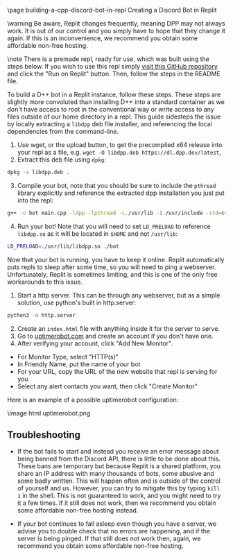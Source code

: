 \page building-a-cpp-discord-bot-in-repl Creating a Discord Bot in Replit

\warning Be aware, Replit changes frequently, meaning DPP may not always work. It is out of our control and you simply have to hope that they change it again. If this is an inconvenience, we recommend you obtain some affordable non-free hosting.

\note There is a premade repl, ready for use, which was built using the steps below. If you wish to use this repl simply [visit this GitHub repository](https://github.com/alanlichen/dpp-on-repl) and click the "Run on Replit" button. Then, follow the steps in the README file. 

To build a D++ bot in a Replit instance, follow these steps. These steps are slightly more convoluted than installing D++ into a standard container as we don't have access to root in the conventional way or write access to any files outside of our home directory in a repl. This guide sidesteps the issue by locally extracting a `libdpp` deb file installer, and referencing the local dependencies from the command-line.

1. Use wget, or the upload button, to get the precompiled x64 release into your repl as a file, e.g. `wget -O libdpp.deb https://dl.dpp.dev/latest`,
2. Extract this deb file using `dpkg`:
```bash
dpkg -x libdpp.deb .
```
3. Compile your bot, note that you should be sure to include the `pthread` library explicitly and reference the extracted dpp installation you just put into the repl:
```bash
g++ -o bot main.cpp -ldpp -lpthread -L./usr/lib -I./usr/include -std=c++17
```
4. Run your bot! Note that you will need to set `LD_PRELOAD` to reference `libdpp.so` as it will be located in `$HOME` and not `/usr/lib`:
```bash
LD_PRELOAD=./usr/lib/libdpp.so ./bot
```

Now that your bot is running, you have to keep it online. Replit automatically puts repls to sleep after some time, so you will need to ping a webserver. Unfortunately, Replit is sometimes limiting, and this is one of the only free workarounds to this issue.

1. Start a http server. This can be through any webserver, but as a simple solution, use python's built in http.server:
```bash
python3 -m http.server
```
2. Create an `index.html` file with anything inside it for the server to serve.
3. Go to [uptimerobot.com](https://uptimerobot.com/) and create an account if you don't have one.
4. After verifying your account, click "Add New Monitor".
+ For Monitor Type, select "HTTP(s)"
+ In Friendly Name, put the name of your bot
+ For your URL, copy the URL of the new website that repl is serving for you
+ Select any alert contacts you want, then click "Create Monitor"

Here is an example of a possible uptimerobot configuration:

\image html uptimerobot.png

## Troubleshooting

- If the bot fails to start and instead you receive an error message about being banned from the Discord API, there is little to be done about this. These bans are temporary but because Replit is a shared platform, you share an IP address with many thousands of bots, some abusive and some badly written. This will happen often and is outside of the control of yourself and us. However, you can try to mitigate this by typing `kill 1` in the shell. This is not guaranteed to work, and you might need to try it a few times. If it still does not work, then we recommend you obtain some affordable non-free hosting instead.

- If your bot continues to fall asleep even though you have a server, we advise you to double check that no errors are happening, and if the server is being pinged. If that still does not work then, again, we recommend you obtain some affordable non-free hosting.

